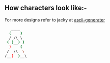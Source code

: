 ## How characters look like:-

For more designs refer to jacky at [ascii-generater](https://ascii-generator.site/t/)

```sh
   ____    
  (    )   
  / /\ \   
 ( (__) )  
  )    (   
 /  /\  \  
/__(  )__\ 

```
